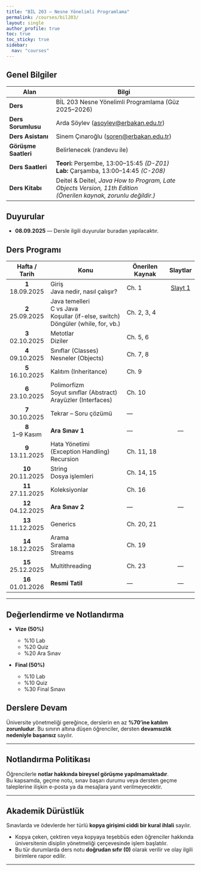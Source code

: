 ```yaml
---
title: "BİL 203 — Nesne Yönelimli Programlama"
permalink: /courses/bil203/
layout: single
author_profile: true
toc: true
toc_sticky: true
sidebar:
  nav: "courses"
---
```


## Genel Bilgiler

| Alan             | Bilgi |
|------------------|-------|
| **Ders** | BİL 203 Nesne Yönelimli Programlama (Güz 2025–2026) |
| **Ders Sorumlusu** | Arda Söylev ([asoylev@erbakan.edu.tr](mailto:asoylev@erbakan.edu.tr)) |
| **Ders Asistanı**  | Sinem Çınaroğlu ([soren@erbakan.edu.tr](mailto:soren@erbakan.edu.tr))|
| **Görüşme Saatleri** | Belirlenecek (randevu ile) |
| **Ders Saatleri** | **Teori:** Perşembe, 13:00–15:45 *(D-Z01)* <br> **Lab:** Çarşamba, 13:00–14:45 *(C-208)* |
| **Ders Kitabı**    | Deitel & Deitel, *Java How to Program, Late Objects Version, 11th Edition* <br> *(Önerilen kaynak, zorunlu değildir.)* |




## Duyurular
- **08.09.2025** — Dersle ilgili duyurular buradan yapılacaktır.


## Ders Programı

| Hafta / Tarih        | Konu | Önerilen Kaynak | Slaytlar |
|:--------------------:|------|-----------------|:--------:|
| **1** <br> 18.09.2025 | Giriş <br> Java nedir, nasıl çalışır? | Ch. 1 | [Slayt 1](/assets/slides/bil203/Week01.pdf) |
| **2** <br> 25.09.2025 | Java temelleri <br> C vs Java <br> Koşullar (if-else, switch) <br> Döngüler (while, for, vb.) | Ch. 2, 3, 4 |  |
| **3** <br> 02.10.2025 | Metotlar <br> Diziler | Ch. 5, 6 |  |
| **4** <br> 09.10.2025 | Sınıflar (Classes) <br> Nesneler (Objects) | Ch. 7, 8 |  |
| **5** <br> 16.10.2025 | Kalıtım (Inheritance) | Ch. 9 |  |
| **6** <br> 23.10.2025 | Polimorfizm <br> Soyut sınıflar (Abstract) <br> Arayüzler (Interfaces) | Ch. 10 | |
| **7** <br> 30.10.2025 | Tekrar – Soru çözümü | — |  |
| **8** <br> 1–9 Kasım  | **Ara Sınav 1** | — | — |
| **9** <br> 13.11.2025 | Hata Yönetimi (Exception Handling) <br> Recursion | Ch. 11, 18 |  |
| **10** <br> 20.11.2025 | String <br> Dosya işlemleri | Ch. 14, 15 |  |
| **11** <br> 27.11.2025 | Koleksiyonlar | Ch. 16 |  |
| **12** <br> 04.12.2025 | **Ara Sınav 2** | — | — |
| **13** <br> 11.12.2025 | Generics | Ch. 20, 21 |  |
| **14** <br> 18.12.2025 | Arama <br> Sıralama <br> Streams | Ch. 19 |  |
| **15** <br> 25.12.2025 | Multithreading | Ch. 23 | — |
| **16** <br> 01.01.2026 | **Resmi Tatil** | — | — |

---

## Değerlendirme ve Notlandırma

- **Vize (50%)**
  - %10 Lab
  - %20 Quiz
  - %20 Ara Sınav 

- **Final (50%)**
  - %10 Lab
  - %10 Quiz
  - %30 Final Sınavı


## Derslere Devam
Üniversite yönetmeliği gereğince, derslerin en az **%70’ine katılım zorunludur**. Bu sınırın altına düşen öğrenciler, dersten **devamsızlık nedeniyle başarısız** sayılır.

---

## Notlandırma Politikası
Öğrencilerle **notlar hakkında bireysel görüşme yapılmamaktadır**.  
Bu kapsamda, geçme notu, sınav başarı durumu veya dersten geçme taleplerine ilişkin e-posta ya da mesajlara yanıt verilmeyecektir.

---

## Akademik Dürüstlük
Sınavlarda ve ödevlerde her türlü **kopya girişimi ciddi bir kural ihlali** sayılır.  
- Kopya çeken, çektiren veya kopyaya teşebbüs eden öğrenciler hakkında üniversitenin disiplin yönetmeliği çerçevesinde işlem başlatılır.  
- Bu tür durumlarda ders notu **doğrudan sıfır (0)** olarak verilir ve olay ilgili birimlere rapor edilir.  

---

